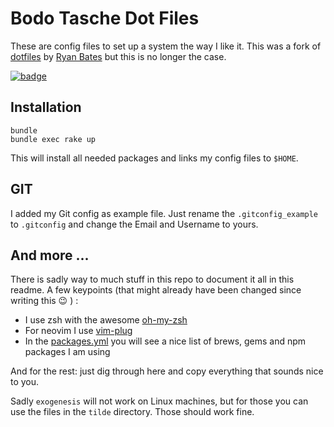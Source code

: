 # Bodo Tasche Dot Files #

These are config files to set up a system the way I like it. This was a
fork of  [dotfiles](http://github.com/ryanb/dotfiles) by [Ryan Bates](http://railscasts.com/)
but this is no longer the case.

[![badge](http://img.shields.io/badge/%F0%9F%9A%80-Created_with_Exogenesis-be1d77.svg)](https://github.com/moonglum/exogenesis)

## Installation ##

    bundle
    bundle exec rake up

This will install all needed packages and links my config files to ``$HOME``.

## GIT ##

I added my Git config as example file. Just rename the
``.gitconfig_example`` to ``.gitconfig`` and change the Email and Username to
yours.

## And more ... #

There is sadly way to much stuff in this repo to document it all in this
readme. A few keypoints (that might already have been changed since writing this :wink: ) :

* I use zsh with the awesome [oh-my-zsh](https://github.com/robbyrussell/oh-my-zsh)
* For neovim I use [vim-plug](https://github.com/junegunn/vim-plug)
* In the [packages.yml](https://github.com/bitboxer/dotfiles/blob/master/packages.yml) you
  will see a nice list of brews, gems and npm packages I am using

And for the rest: just dig through here and copy everything that sounds nice to you.

Sadly `exogenesis` will not work on Linux machines, but for those you can use
the files in the `tilde` directory. Those should work fine.

